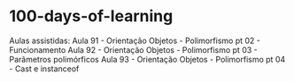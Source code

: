 # 100-days-of-learning
Aulas assistidas:
Aula 91 - Orientação Objetos - Polimorfismo pt 02 - Funcionamento
Aula 92 - Orientação Objetos - Polimorfismo pt 03 - Parâmetros polimórficos
Aula 93 - Orientação Objetos - Polimorfismo pt 04 - Cast e instanceof